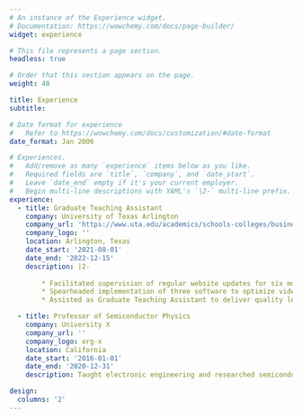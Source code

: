 ```yaml
---
# An instance of the Experience widget.
# Documentation: https://wowchemy.com/docs/page-builder/
widget: experience

# This file represents a page section.
headless: true

# Order that this section appears on the page.
weight: 40

title: Experience
subtitle:

# Date format for experience
#   Refer to https://wowchemy.com/docs/customization/#date-format
date_format: Jan 2006

# Experiences.
#   Add/remove as many `experience` items below as you like.
#   Required fields are `title`, `company`, and `date_start`.
#   Leave `date_end` empty if it's your current employer.
#   Begin multi-line descriptions with YAML's `|2-` multi-line prefix.
experience:
  - title: Graduate Teaching Assistant
    company: University of Texas Arlington
    company_url: 'https://www.uta.edu/academics/schools-colleges/business/departments/marketing'
    company_logo: ''
    location: Arlington, Texas
    date_start: '2021-08-01'
    date_end: '2022-12-15'
    description: |2-
    
        * Facilitated supervision of regular website updates for six months which yielded a 20% decrease in technical errors. 
        * Spearheaded implementation of three software to optimize video editing process, resulting in a 10% time reduction. 
        * Assisted as Graduate Teaching Assistant to deliver quality lectures, providing guidance on student projects.

  - title: Professor of Semiconductor Physics
    company: University X
    company_url: ''
    company_logo: org-x
    location: California
    date_start: '2016-01-01'
    date_end: '2020-12-31'
    description: Taught electronic engineering and researched semiconductor physics.

design:
  columns: '2'
---
```

